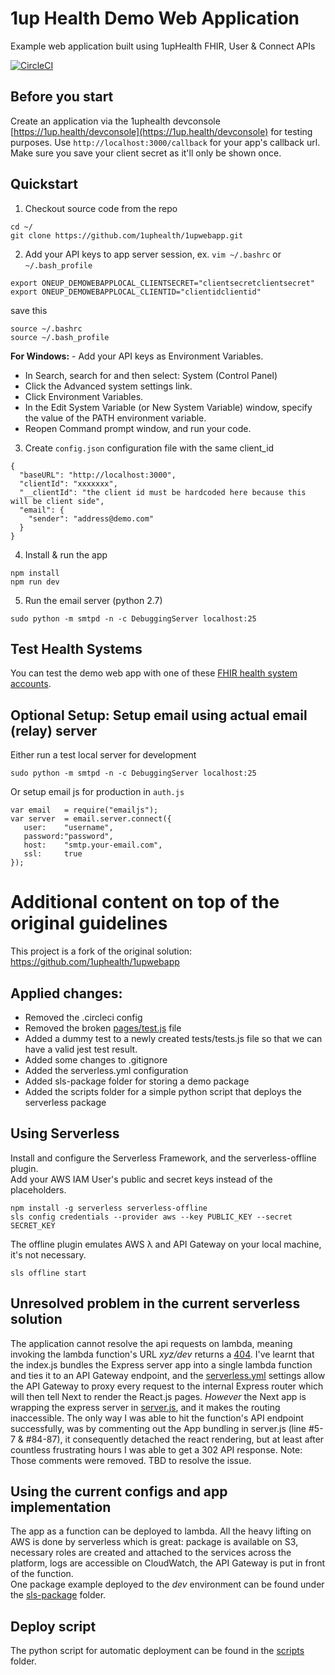# 1up Health Demo Web Application
Example web application built using 1upHealth FHIR, User &amp; Connect APIs  

[![CircleCI](https://circleci.com/gh/1uphealth/1upwebapp.svg?style=svg)](https://circleci.com/gh/1uphealth/1upwebapp)

## Before you start
Create an application via the 1uphealth devconsole [https://1up.health/devconsole](https://1up.health/devconsole) for testing purposes.  Use `http://localhost:3000/callback` for your app's callback url. Make sure you save your client secret as it'll only be shown once.

## Quickstart
1. Checkout source code from the repo
```
cd ~/
git clone https://github.com/1uphealth/1upwebapp.git
```


2. Add your API keys to app server session, ex. `vim ~/.bashrc` or `~/.bash_profile`
```
export ONEUP_DEMOWEBAPPLOCAL_CLIENTSECRET="clientsecretclientsecret"
export ONEUP_DEMOWEBAPPLOCAL_CLIENTID="clientidclientid"
```
save this
```
source ~/.bashrc
source ~/.bash_profile
```
**For Windows:** - Add your API keys as Environment Variables. 
- In Search, search for and then select: System (Control Panel)
- Click the Advanced system settings link.
- Click Environment Variables.
- In the Edit System Variable (or New System Variable) window, specify the value of the PATH environment variable.
- Reopen Command prompt window, and run your code. 

3. Create `config.json` configuration file with the same client_id
```
{
  "baseURL": "http://localhost:3000",
  "clientId": "xxxxxxx",
  "__clientId": "the client id must be hardcoded here because this will be client side",
  "email": {
    "sender": "address@demo.com"
  }
}
```

4. Install & run the app
```
npm install
npm run dev
```

5. Run the email server (python 2.7)
```
sudo python -m smtpd -n -c DebuggingServer localhost:25
```

## Test Health Systems
You can test the demo web app with one of these [FHIR health system accounts](https://1up.health/dev/doc/fhir-test-credentials).

## Optional Setup: Setup email using actual email (relay) server
Either run a test local server for development
```
sudo python -m smtpd -n -c DebuggingServer localhost:25
```
Or setup email js for production in `auth.js`
```
var email 	= require("emailjs");
var server 	= email.server.connect({
   user:    "username",
   password:"password",
   host:    "smtp.your-email.com",
   ssl:     true
});
```


# Additional content on top of the original guidelines
This project is a fork of the original solution: https://github.com/1uphealth/1upwebapp

## Applied changes:	
*	Removed the .circleci config
*	Removed the broken [pages/test.js](https://www.dropbox.com/s/twk54g426zaozv2/test%20page.png "test page") file
*	Added a dummy test to a newly created tests/tests.js file so that we can have a valid jest test result.
* Added some changes to .gitignore
* Added the serverless.yml configuration
* Added sls-package folder for storing a demo package
* Added the scripts folder for a simple python script that deploys the serverless package

## Using Serverless
Install and configure the Serverless Framework, and the serverless-offline plugin.  
Add your AWS IAM User's public and secret keys instead of the placeholders.  
```
npm install -g serverless serverless-offline
sls config credentials --provider aws --key PUBLIC_KEY --secret SECRET_KEY
```
The offline plugin emulates AWS λ and API Gateway on your local machine, it's not necessary.
```
sls offline start
```
## Unresolved problem in the current serverless solution
The application cannot resolve the api requests on lambda, meaning invoking the lambda function's URL *xyz/dev* returns a [404](https://www.dropbox.com/s/06rdz0eiqkfob89/404.png "ping response"). 
I've learnt that the index.js bundles the Express server app into a single lambda function and ties it to an API Gateway endpoint, and the [serverless.yml](https://github.com/nemkonzul/1upwebapp/blob/master/serverless.yml "serverless settings") settings allow the API Gateway to proxy every request to the internal Express router which will then tell Next to render the React.js pages. *However* the Next app is wrapping the express server in [server.js](https://github.com/nemkonzul/1upwebapp/blob/master/server.js "React + Express"), and it makes the routing inaccessible. The only way I was able to hit the function's API endpoint successfully, was by commenting out the App bundling in server.js (line #5-7 & #84-87), it consequently detached the react rendering, but at least after countless frustrating hours I was able to get a 302 API response. Note: Those comments were removed. TBD to resolve the issue.

## Using the current configs and app implementation
The app as a function can be deployed to lambda. All the heavy lifting on AWS is done by serverless which is great: package is available on S3, necessary roles are created and attached to the services across the platform, logs are accessible on CloudWatch, the API Gateway is put in front of the function.  
One package example deployed to the *dev* environment can be found under the [sls-package](https://github.com/nemkonzul/1upwebapp/tree/master/sls-package "dev package") folder.

## Deploy script 
The python script for automatic deployment can be found in the [scripts](https://github.com/nemkonzul/1upwebapp/tree/master/scripts "auto deployment") folder.
